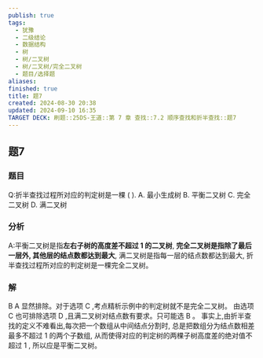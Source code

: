 ```yaml
---
publish: true
tags:
  - 犹豫
  - 二级结论
  - 数据结构
  - 树
  - 树/二叉树
  - 树/二叉树/完全二叉树
  - 题目/选择题
aliases: 
finished: true
title: 题7
created: 2024-08-30 20:38
updated: 2024-09-10 16:35
TARGET DECK: 刷题::25DS-王道::第 7 章 查找::7.2 顺序查找和折半查找::题7
---
```

## 题7
### 题目
Q:折半查找过程所对应的判定树是一棵 ( ).
A. 最小生成树 
B. 平衡二又树 
C. 完全二叉树 
D. 满二叉树
### 分析
A:平衡二叉树是指**左右子树的高度差不超过 1 的二叉树**, **完全二叉树是指除了最后一层外, 其他层的结点数都达到最大**, 满二叉树是指每一层的结点数都达到最大, 折半查找过程所对应的判定树是一棵完全二叉树。
### 解
B
A 显然排除。对于选项 $\mathrm{C}$ ,考点精析示例中的判定树就不是完全二叉树。
由选项 $\mathrm{C}$ 也可排除选项 $\mathrm{D}$ ,且满二叉树对结点数有要求。只可能选 $\mathrm{B}$ 。
事实上,由折半查找的定义不难看出,每次把一个数组从中间结点分割时, 总是把数组分为结点数相差最多不超过 1 的两个子数组, 从而使得对应的判定树的两棵子树高度差的绝对值不超过 1 , 所以应是平衡二叉树。 
<!--ID: 1726632849754-->


